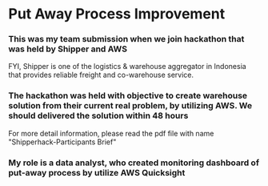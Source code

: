 # Put Away Process Improvement
### This was my team submission when we join hackathon that was held by Shipper and AWS
FYI, Shipper is one of the logistics & warehouse aggregator in Indonesia that provides reliable freight and co-warehouse service.
### The hackathon was held with objective to create warehouse solution from their current real problem, by utilizing AWS. We should delivered the solution within 48 hours
For more detail information, please read the pdf file with name "Shipperhack-Participants Brief"

### My role is a data analyst, who created monitoring dashboard of put-away process by utilize AWS Quicksight 
